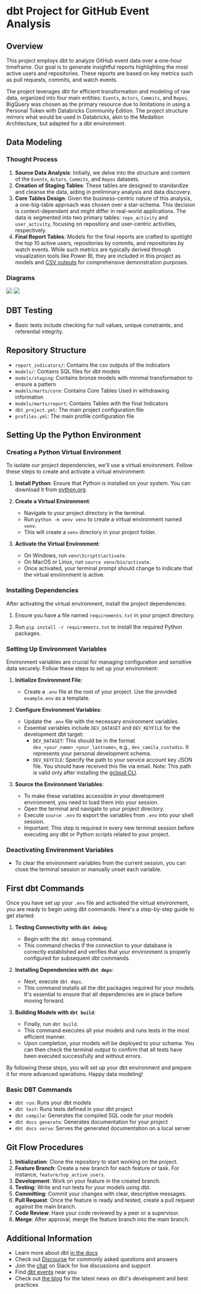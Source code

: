 # dbt Project for GitHub Event Analysis

## Overview
This project employs dbt to analyze GitHub event data over a one-hour timeframe. Our goal is to generate insightful reports highlighting the most active users and repositories. These reports are based on key metrics such as pull requests, commits, and watch events.

The project leverages dbt for efficient transformation and modeling of raw data, organized into four main entities: `Events`, `Actors`, `Commits`, and `Repos`. BigQuery was chosen as the primary resource due to limitations in using a Personal Token with Databricks Community Edition. The project structure mirrors what would be used in Databricks, akin to the Medallion Architecture, but adapted for a dbt environment.

## Data Modeling
### Thought Process
1. **Source Data Analysis**: Initially, we delve into the structure and content of the `Events`, `Actors`, `Commits`, and `Repos` datasets.
2. **Creation of Staging Tables**: These tables are designed to standardize and cleanse the data, aiding in preliminary analysis and data discovery.
3. **Core Tables Design**: Given the business-centric nature of this analysis, a one-big-table approach was chosen over a star-schema. This decision is context-dependent and might differ in real-world applications. The data is segmented into two primary tables: `repo_activity` and `user_activity`, focusing on repository and user-centric activities, respectively.
4. **Final Report Tables**: Models for the final reports are crafted to spotlight the top 10 active users, repositories by commits, and repositories by watch events. While such metrics are typically derived through visualization tools like Power BI, they are included in this project as models and [CSV outputs](./report_indicators) for comprehensive demonstration purposes.

### Diagrams

![](assets/clara_data_lineage.jpg)
![](assets/clara-case.drawio.jpg)

## DBT Testing
- Basic tests include checking for null values, unique constraints, and referential integrity.

## Repository Structure
- `report_indicators/`: Contains the csv outputs of the indicators
- `models/`: Contains SQL files for dbt models
- `models/staging`: Contains bronze models with minimal transformation to ensure a pattern
- `models/marts/core`: Contains Core Tables Used in withdrawing information
- `models/marts/report`: Contains Tables with the final Indicators
- `dbt_project.yml`: The main project configuration file
- `profiles.yml`: The main profile configuration file

## Setting Up the Python Environment

### Creating a Python Virtual Environment
To isolate our project dependencies, we'll use a virtual environment. Follow these steps to create and activate a virtual environment:

1. **Install Python**: Ensure that Python is installed on your system. You can download it from [python.org](https://www.python.org/).

2. **Create a Virtual Environment**:
   - Navigate to your project directory in the terminal.
   - Run `python -m venv venv` to create a virtual environment named `venv`.
   - This will create a `venv` directory in your project folder.

3. **Activate the Virtual Environment**:
   - On Windows, run `venv\Scripts\activate`.
   - On MacOS or Linux, run `source venv/bin/activate`.
   - Once activated, your terminal prompt should change to indicate that the virtual environment is active.

### Installing Dependencies
After activating the virtual environment, install the project dependencies:

1. Ensure you have a file named `requirements.txt` in your project directory.

2. Run `pip install -r requirements.txt` to install the required Python packages.

### Setting Up Environment Variables

Environment variables are crucial for managing configuration and sensitive data securely. Follow these steps to set up your environment:

1. **Initialize Environment File**:
   - Create a `.env` file at the root of your project. Use the provided `example.env` as a template.

2. **Configure Environment Variables**:
   - Update the `.env` file with the necessary environment variables.
   - Essential variables include `DEV_DATASET` and `DEV_KEYFILE` for the development dbt target:
     - `DEV_DATASET`: This should be in the format `dev_<your_name>_<your_lastname>`, e.g., `dev_camila_custodio`. It represents your personal development schema.
     - `DEV_KEYFILE`: Specify the path to your service account key JSON file. You should have received this file via email. Note: This path is valid only after installing the [gcloud CLI](https://cloud.google.com/sdk/docs/install).

3. **Source the Environment Variables**:
   - To make these variables accessible in your development environment, you need to load them into your session.
   - Open the terminal and navigate to your project directory.
   - Execute `source .env` to export the variables from `.env` into your shell session.
   - Important: This step is required in every new terminal session before executing any dbt or Python scripts related to your project.

### Deactivating Environment Variables
- To clear the environment variables from the current session, you can close the terminal session or manually unset each variable.

## First dbt Commands

Once you have set up your `.env` file and activated the virtual environment, you are ready to begin using dbt commands. Here's a step-by-step guide to get started:

1. **Testing Connectivity with `dbt debug`**:
   - Begin with the `dbt debug` command.
   - This command checks if the connection to your database is correctly established and verifies that your environment is properly configured for subsequent dbt commands.

2. **Installing Dependencies with `dbt deps`**:
   - Next, execute `dbt deps`.
   - This command installs all the dbt packages required for your models. It's essential to ensure that all dependencies are in place before moving forward.

3. **Building Models with `dbt build`**:
   - Finally, run `dbt build`.
   - This command executes all your models and runs tests in the most efficient manner. 
   - Upon completion, your models will be deployed to your schema. You can then check the terminal output to confirm that all tests have been executed successfully and without errors.

By following these steps, you will set up your dbt environment and prepare it for more advanced operations. Happy data modeling!

### Basic DBT Commands
- `dbt run`: Runs your dbt models
- `dbt test`: Runs tests defined in your dbt project
- `dbt compile`: Generates the compiled SQL code for your models
- `dbt docs generate`: Generates documentation for your project
- `dbt docs serve`: Serves the generated documentation on a local server

## Git Flow Procedures
1. **Initialization**: Clone the repository to start working on the project.
2. **Feature Branch**: Create a new branch for each feature or task. For instance, `feature/top_active_users`.
3. **Development**: Work on your feature in the created branch.
4. **Testing**: Write and run tests for your models using dbt.
5. **Committing**: Commit your changes with clear, descriptive messages.
6. **Pull Request**: Once the feature is ready and tested, create a pull request against the main branch.
7. **Code Review**: Have your code reviewed by a peer or a supervisor.
8. **Merge**: After approval, merge the feature branch into the main branch.


## Additional Information
- Learn more about dbt [in the docs](https://docs.getdbt.com/docs/introduction)
- Check out [Discourse](https://discourse.getdbt.com/) for commonly asked questions and answers
- Join the [chat](https://community.getdbt.com/) on Slack for live discussions and support
- Find [dbt events](https://events.getdbt.com) near you
- Check out [the blog](https://blog.getdbt.com/) for the latest news on dbt's development and best practices
